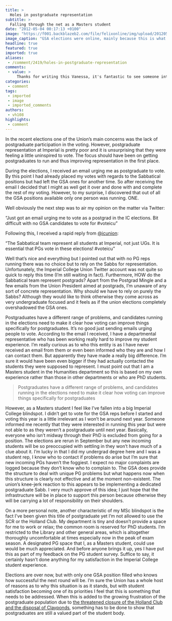 ```yaml
---
title: >
  Holes in postgraduate representation
subtitle: >
  Falling through the net as a Masters student
date: "2012-05-04 00:17:13 +0100"
image: "https://f001.backblazeb2.com/file/felixonline/img/upload/201205040116-felix-vote_ballot_paper.jpg"
image_caption: "GSA elections were online, mainly because this is what the ballot paper would have looked like. Grim"
headline: true
featured: true
imported: true
aliases:
 - /comment/2419/holes-in-postgraduate-representation
comments:
 - value: >
     Thanks for writing this Vanessa, it's fantastic to see someone interested in PG Representation! <br>If we had more people like you we wouldn't be in the position where over half the senior PG representation positions had nobody standing at first attempt. <br> <br>We did try very hard this year to get people to run for the positions. However, as they are student representatives, there is no way for us to control the numbers and I'm sure there are a long list of reasons as to why people didn't stand (many of which may illude us at the moment). <br>I'm sure you yourself would've been perfect for our Academic and Welfare Officer (Humanities) and its unfortunate you couldn't stand as a UG, it's actually something we are looking into and/or moving our election timetable to postgraduates as it is so different to undergraduates. <br> <br>Just as a note on "how do the Sabbatical team represent postgrads", this is quite recent: <br>http://www.union.ic.ac.uk/blogs/2012/04/20/postgraduate-education-inquiry-response/,I imagine that, given a
categories:
 - comment
tags:
 - imported
 - image
 - imported_comments
authors:
 - vh108
highlights:
 - comment
---
```


In the recent elections one of the Union’s main concerns was the lack of postgraduate participation in the voting. However, postgraduate representation at Imperial is pretty poor and it is unsurprising that they were feeling a little uninspired to vote. The focus should have been on getting postgraduates to run and thus improving representation in the first place.

During the elections, I received an email urging me as postgraduate to vote. By this point I had already placed my votes with regards to the Sabbatical positions but had left the GSA ones for another time. So after receiving the email I decided that I might as well get it over and done with and complete the rest of my voting. However, to my surprise, I discovered that out of all the GSA positions available only one person was running. ONE.

Well obviously the next step was to air my opinion on the matter via Twitter:

“Just got an email urging me to vote as a postgrad in the IC elections. Bit difficult with no GSA candidates to vote for #voteicu”

Following this, I received a rapid reply from [@icunion](http://twitter.com/#!/icunion):

“The Sabbatical team represent all students at Imperial, not just UGs. It is essential that PGs vote in these elections! #voteicu”

Well that’s nice and everything but I pointed out that with no PG reps running there was no choice but to rely on the Sabbs for representation. Unfortunately, the Imperial College Union Twitter account was not quite so quick to reply this time (I’m still waiting in fact). Furthermore, HOW do the Sabbatical team represent postgrads? Apart from the Postgrad Mingle and a few emails from the Union President aimed at postgrads, I’m unaware of any sort of concrete representation. Why should we have to rely on purely the Sabbs? Although they would like to think otherwise they come across as very undergraduate focused and it feels as if the union elections completely overshadowed the GSA ones.

Postgraduates have a different range of problems, and candidates running in the elections need to make it clear how voting can improve things specifically for postgraduates. It’s no good just sending emails urging people to vote. According to the email I received, I have a departmental representative who has been working really hard to improve my student experience. I’m really curious as to who this entity is as I have never received an email from them or even been informed who they are and how I can contact them. But apparently they have made a really big difference. I’m sure it would have been even bigger if they had actually contacted the students they were supposed to represent. I must point out that I am a Masters student in the Humanities department so this is based on my own experience rather than those in other departments or who are PhD students.

> Postgraduates have a different range of problems, and candidates running in the elections need to make it clear how voting can improve things specifically for postgraduates

However, as a Masters student I feel like I’ve fallen into a big Imperial College blindspot. I didn’t get to vote for the GSA reps before I started and voting this year is a little irrelevant as I won’t be around next year. Someone informed me recently that they were interested in running this year but were not able to as they weren’t a postgraduate until next year. Basically, everyone who isn’t midway through their PhD is excluded from going for a position. The elections are rerun in September but any new incoming students will be so preoccupied with settling in they won’t have much of a clue about it. I’m lucky in that I did my undergrad degree here and I was a student rep, I know who to contact if problems do arise but I’m sure that new incoming PGs haven’t the foggiest. I expect no major complaints are logged because they don’t know who to complain to. The GSA does provide the structure to deal with unique PG problems but what happens now when this structure is clearly not effective and at the moment non-existent. The union’s knee-jerk reaction to this appears to be implementing a dedicated postgraduate Sabb. I very much approve of this idea; I just hope that the infrastructure will be in place to support this person because otherwise they will be carrying a lot of responsibility on their shoulders.

On a more personal note, another characteristic of my MSc blindspot is the fact I’ve been given this title of postgraduate yet I’m not allowed to use the SCR or the Holland Club. My department is tiny and doesn’t provide a space for me to work or relax; the common room is reserved for PhD students. I’m restricted to the Library and other general areas, which is altogether thoroughly uncomfortable at times especially now in the peak of exam season. A designated PG space that I, as a Masters student, could use would be much appreciated. And before anyone brings it up, yes I have put this as part of my feedback on the PG student survey. Suffice to say, it certainly hasn’t done anything for my satisfaction in the Imperial College student experience.

Elections are over now, but with only one GSA position filled who knows how successful the next round will be. I’m sure the Union has a whole host of reasons as to why this situation is as it stands, but with student satisfaction becoming one of its priorities I feel that this is something that needs to be addressed. When this is added to the growing frustration of the postgraduate population due to [the threatened closure of the Holland Club and the disposal of Clayponds](http://felixonline.co.uk/news/2263/further-concerns-over-holland-club-and-clayponds/), something has to be done to show that postgraduates are still a valued part of the student body.
